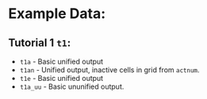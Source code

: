 # Example Data:

## Tutorial 1 `t1`:

 - `t1a` - Basic unified output
 - `t1an` - Unified output, inactive cells in grid from `actnum`.
 - `t1e` - Basic unified output
 - `t1a_uu` - Basic ununified output.
